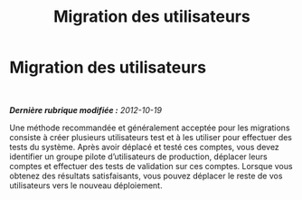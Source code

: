 ﻿---
title: Migration des utilisateurs
TOCTitle: Migration des utilisateurs
ms:assetid: a4e4d852-db8e-420a-ba12-a0034800cf2b
ms:mtpsurl: https://technet.microsoft.com/fr-fr/library/JJ205156(v=OCS.15)
ms:contentKeyID: 49298399
ms.date: 05/20/2016
mtps_version: v=OCS.15
ms.translationtype: HT
---

# Migration des utilisateurs

 

_**Dernière rubrique modifiée :** 2012-10-19_

Une méthode recommandée et généralement acceptée pour les migrations consiste à créer plusieurs utilisateurs test et à les utiliser pour effectuer des tests du système. Après avoir déplacé et testé ces comptes, vous devez identifier un groupe pilote d’utilisateurs de production, déplacer leurs comptes et effectuer des tests de validation sur ces comptes. Lorsque vous obtenez des résultats satisfaisants, vous pouvez déplacer le reste de vos utilisateurs vers le nouveau déploiement.

